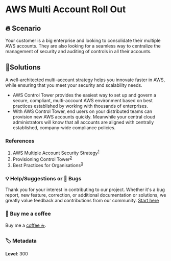 # AWS Multi Account Roll Out

## 🔥 Scenario

Your customer is a big enterprise and looking to consolidate their multiple AWS accounts. They are also looking for a seamless way to centralize the management of security and auditing of controls in all their accounts.

## 🎯Solutions

A well-architected multi-account strategy helps you innovate faster in AWS, while ensuring that you meet your security and scalability needs.

- AWS Control Tower provides the easiest way to set up and govern a secure, compliant, multi-account AWS environment based on best practices established by working with thousands of enterprises.
- With AWS Control Tower, end users on your distributed teams can provision new AWS accounts quickly. Meanwhile your central cloud administrators will know that all accounts are aligned with centrally established, company-wide compliance policies.

### References

1. AWS Multiple Account Security Strategy<sup>[1]</sup>
1. Provisioning Control Tower<sup>[2]</sup>
1. Best Practices for Organisations<sup>[3]</sup>

### 💡 Help/Suggestions or 🐛 Bugs

Thank you for your interest in contributing to our project. Whether it's a bug report, new feature, correction, or additional documentation or solutions, we greatly value feedback and contributions from our community. [Start here][200]

### 👋 Buy me a coffee

Buy me a [coffee ☕][900].

### 🏷️ Metadata

**Level**: 300

[1]: https://d0.awsstatic.com/aws-answers/AWS_Multi_Account_Security_Strategy.pdf
[2]: https://aws.amazon.com/blogs/mt/enabling-self-service-provisioning-of-aws-resources-with-aws-control-tower
[3]: https://aws.amazon.com/organizations/getting-started/best-practices

[100]: https://www.udemy.com/course/aws-cloud-development-kit-from-beginner-to-professional/?referralCode=E15D7FB64E417C547579

[200]: https://github.com/miztiik/aws-real-time-use-cases/issues

[900]: https://ko-fi.com/miztiik
